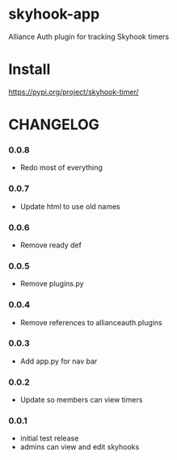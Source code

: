 # skyhook-app
Alliance Auth plugin for tracking Skyhook timers

# Install
https://pypi.org/project/skyhook-timer/

# CHANGELOG

### 0.0.8
- Redo most of everything

### 0.0.7
- Update html to use old names

### 0.0.6
- Remove ready def

### 0.0.5
- Remove plugins.py

### 0.0.4
- Remove references to allianceauth.plugins

### 0.0.3
- Add app.py for nav bar

### 0.0.2
- Update so members can view timers

### 0.0.1
- initial test release
- admins can view and edit skyhooks